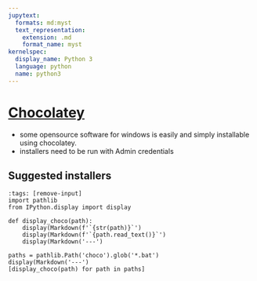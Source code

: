 ```yaml
---
jupytext:
  formats: md:myst
  text_representation:
    extension: .md
    format_name: myst
kernelspec:
  display_name: Python 3
  language: python
  name: python3
---
```


# [Chocolatey](https://chocolatey.org/)

- some opensource software for windows is easily and simply installable using chocolatey. 
- installers need to be run with Admin credentials

## Suggested installers

```{code-cell}
:tags: [remove-input]
import pathlib
from IPython.display import display

def display_choco(path):
	display(Markdown(f'`{str(path)}`')
	display(Markdown(f'`{path.read_text()}`')
	display(Markdown('---')
	
paths = pathlib.Path('choco').glob('*.bat')
display(Markdown('---')
[display_choco(path) for path in paths]
```
